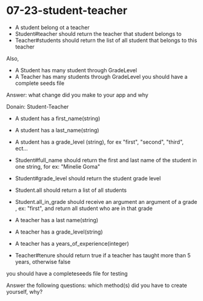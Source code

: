 # 07-23-student-teacher

- A student belong ot a teacher 
- Student#teacher should return the teacher that student belongs to
- Teacher#students should return the list of all student that belongs to this teacher


Also,
- A Student has many student through GradeLevel
- A Teacher has many students through GradeLevel
you should have a complete seeds file


Answer: what change did you make to your app and why








Donain: Student-Teacher
- A student has a first_name(string)
- A student has a last_name(string)
- A student has a grade_level (string), for ex "first", "second", "third", ect...
- Student#full_name should return the first and last name of the student in one string,
for ex: "Minelie Goma"
- Student#grade_level should return the student grade level
- Student.all should return a list of all students
- Student.all_in_grade should receive an argument an argument of a grade , ex: "first",
and return all student who are in that grade



- A teacher has a last name(string)
- A teacher has a grade_level(string)
- A teacher has a years_of_experience(integer)
- Teacher#tenure should return true if a teacher has taught more than 5 years, otherwise false

you should have a completeseeds file for testing

Answer the following questions:
which method(s) did you have to create yourself, why?